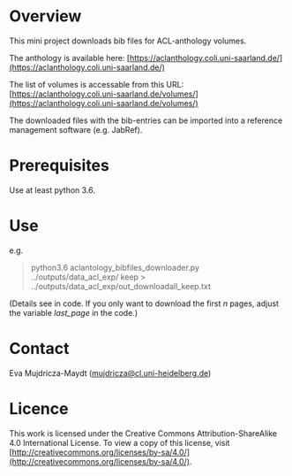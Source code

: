 # Overview

This mini project downloads bib files for ACL-anthology volumes.

The anthology is available here: [https://aclanthology.coli.uni-saarland.de/](https://aclanthology.coli.uni-saarland.de/)

The list of volumes is accessable from this URL: [https://aclanthology.coli.uni-saarland.de/volumes/](https://aclanthology.coli.uni-saarland.de/volumes/)

The downloaded files with the bib-entries can be imported into a reference management software (e.g. JabRef).

# Prerequisites

Use at least python 3.6.

# Use

e.g. 
> python3.6 aclantology_bibfiles_downloader.py ../outputs/data_acl_exp/ keep > ../outputs/data_acl_exp/out_downloadall_keep.txt

(Details see in code. If you only want to download the first _n_ pages, adjust the variable _last_page_ in the code.)

# Contact

Eva Mujdricza-Maydt (mujdricza@cl.uni-heidelberg.de)


# Licence

This work is licensed under the Creative Commons Attribution-ShareAlike 4.0 International License.
To view a copy of this license, visit [http://creativecommons.org/licenses/by-sa/4.0/](http://creativecommons.org/licenses/by-sa/4.0/).